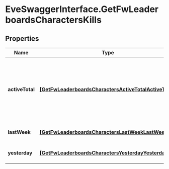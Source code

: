 # EveSwaggerInterface.GetFwLeaderboardsCharactersKills

## Properties
Name | Type | Description | Notes
------------ | ------------- | ------------- | -------------
**activeTotal** | [**[GetFwLeaderboardsCharactersActiveTotalActiveTotal]**](GetFwLeaderboardsCharactersActiveTotalActiveTotal.md) | Top 100 ranking of pilots active in faction warfare by total kills. A pilot is considered \&quot;active\&quot; if they have participated in faction warfare in the past 14 days. | 
**lastWeek** | [**[GetFwLeaderboardsCharactersLastWeekLastWeek]**](GetFwLeaderboardsCharactersLastWeekLastWeek.md) | Top 100 ranking of pilots by kills in the past week | 
**yesterday** | [**[GetFwLeaderboardsCharactersYesterdayYesterday]**](GetFwLeaderboardsCharactersYesterdayYesterday.md) | Top 100 ranking of pilots by kills in the past day | 


